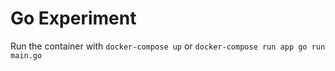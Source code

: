 # Go Experiment

Run the container with `docker-compose up` or `docker-compose run app go run main.go`